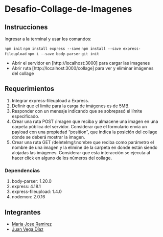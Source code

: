 # Desafio-Collage-de-Imagenes

## Instrucciones

Ingresar a la terminal y usar los comandos:

`npm init`
`npm install express --save`
`npm install --save express-fileupload`
`npm i --save body-parser`
`git init`

- Abrir el servidor en [http://localhost:3000] para cargar las imagenes
- Abrir ruta [http://localhost:3000/collage] para ver y eliminar imágenes del collage

## Requerimientos

1. Integrar express-fileupload a Express.
2. Definir que el límite para la carga de imágenes es de 5MB.
3. Responder con un mensaje indicando que se sobrepasó el límite especificado.
4. Crear una ruta POST /imagen que reciba y almacene una imagen en una carpeta
pública del servidor. Considerar que el formulario envía un payload con una
propiedad “position”, que indica la posición del collage donde se deberá mostrar la
imagen.
5. Crear una ruta GET /deleteImg/:nombre que reciba como parámetro el nombre de
una imagen y la elimine de la carpeta en donde están siendo alojadas las imágenes.
Considerar que esta interacción se ejecuta al hacer click en alguno de los números
del collage.

### Dependencias

1. body-parser: 1.20.0
2. express: 4.18.1
3. express-fileupload: 1.4.0
4. nodemon: 2.0.16

## Integrantes

- [Maria Jose Ramirez](http://github.com/mjramirez1)
- [Juan Vega Díaz](http://github.com/juanv5)
